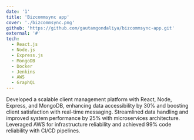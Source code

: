```yaml
---
date: '1'
title: 'Bizcommsync app'
cover: './bizcommsync.png'
github: 'https://github.com/gautamgondaliya/bizcommsync-app.git'
external: '#'
tech:
  - React.js
  - Node.js
  - Express.js
  - MongoDB
  - Docker
  - Jenkins
  - AWS
  - GraphQL
---
```


Developed a scalable client management platform with React, Node, Express, and MongoDB, enhancing data accessibility by 30% and boosting client satisfaction with real-time messaging. Streamlined data handling and improved system performance by 25% with microservices architecture. Leveraged AWS for infrastructure reliability and achieved 99% code reliability with CI/CD pipelines.
